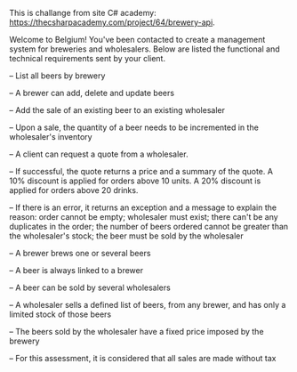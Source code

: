 This is challange from site C# academy: https://thecsharpacademy.com/project/64/brewery-api.

Welcome to Belgium! You've been contacted to create a management system for breweries and wholesalers. Below are listed the functional and technical requirements sent by your client.

– List all beers by brewery

– A brewer can add, delete and update beers

– Add the sale of an existing beer to an existing wholesaler

– Upon a sale, the quantity of a beer needs to be incremented in the wholesaler's inventory

– A client can request a quote from a wholesaler.

– If successful, the quote returns a price and a summary of the quote. A 10% discount is applied for orders above 10 units. A 20% discount is applied for orders above 20 drinks.

– If there is an error, it returns an exception and a message to explain the reason: order cannot be empty; wholesaler must exist; there can't be any duplicates in the order; the number of beers ordered cannot be greater than the wholesaler's stock; the beer must be sold by the wholesaler

– A brewer brews one or several beers

– A beer is always linked to a brewer

– A beer can be sold by several wholesalers

– A wholesaler sells a defined list of beers, from any brewer, and has only a limited stock of those beers

– The beers sold by the wholesaler have a fixed price imposed by the brewery

– For this assessment, it is considered that all sales are made without tax
